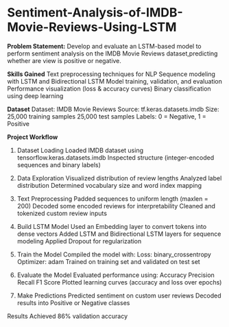 # Sentiment-Analysis-of-IMDB-Movie-Reviews-Using-LSTM


**Problem Statement:**
Develop and evaluate an LSTM-based model to perform sentiment analysis on the IMDB Movie Reviews dataset,predicting whether are view is positive or negative.

**Skills Gained**
Text preprocessing techniques for NLP
Sequence modeling with LSTM and Bidirectional LSTM
Model training, validation, and evaluation
Performance visualization (loss & accuracy curves)
Binary classification using deep learning

**Dataset**
Dataset: IMDB Movie Reviews
Source: tf.keras.datasets.imdb
Size:
25,000 training samples
25,000 test samples
Labels: 0 = Negative, 1 = Positive

**Project Workflow**
1. Dataset Loading
Loaded IMDB dataset using tensorflow.keras.datasets.imdb
Inspected structure (integer-encoded sequences and binary labels)

2. Data Exploration
Visualized distribution of review lengths
Analyzed label distribution
Determined vocabulary size and word index mapping

3. Text Preprocessing
Padded sequences to uniform length (maxlen = 200)
Decoded some encoded reviews for interpretability
Cleaned and tokenized custom review inputs

4. Build LSTM Model
Used an Embedding layer to convert tokens into dense vectors
Added LSTM and Bidirectional LSTM layers for sequence modeling
Applied Dropout for regularization

5. Train the Model
Compiled the model with:
Loss: binary_crossentropy
Optimizer: adam
Trained on training set and validated on test set

6. Evaluate the Model
Evaluated performance using:
Accuracy
Precision
Recall
F1 Score
Plotted learning curves (accuracy and loss over epochs)

7. Make Predictions
Predicted sentiment on custom user reviews
Decoded results into Positive or Negative classes


Results
Achieved 86% validation accuracy

